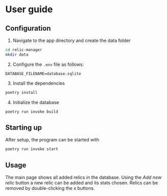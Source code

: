 # User guide

## Configuration

1. Navigate to the app directory and create the data folder

```bash
cd relic-manager
mkdir data
```

2. Configure the `.env` file as follows:

```env
DATABASE_FILENAME=database.sqlite
```

3. Install the dependencies

```bash
poetry install
```

4. Initialize the database

```bash
poetry run invoke build
```

## Starting up

After setup, the program can be started with

```bash
poetry run invoke start
```

## Usage

The main page shows all added relics in the database. Using the *Add new relic* button a new relic can be added and its stats chosen. Relics can be removed by double-clicking the *x* buttons.
